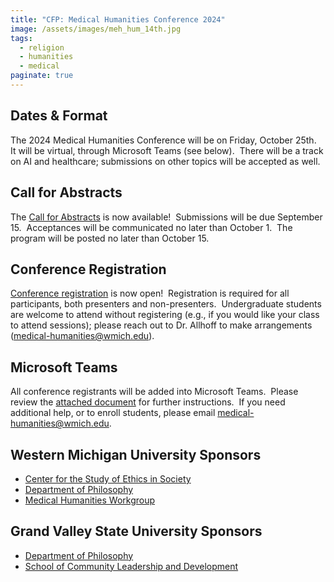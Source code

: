```yaml
---
title: "CFP: Medical Humanities Conference 2024"
image: /assets/images/meh_hum_14th.jpg
tags:
  - religion
  - humanities
  - medical
paginate: true   
---
```


Dates & Format
--------------

The 2024 Medical Humanities Conference will be on Friday, October 25th.  It will be virtual, through Microsoft Teams (see below).  There will be a track on AI and healthcare; submissions on other topics will be accepted as well.  

Call for Abstracts
------------------

The [Call for Abstracts](https://wmich.edu/sites/default/files/attachments/u755/2024/cfa_medhum_2024.pdf) is now available!  Submissions will be due September 15.  Acceptances will be communicated no later than October 1.  The program will be posted no later than October 15.

Conference Registration
-----------------------

[Conference registration](https://secure.touchnet.com/C21782_ustores/web/store_main.jsp?STOREID=192&clearPreview=true) is now open!  Registration is required for all participants, both presenters and non-presenters.  Undergraduate students are welcome to attend without registering (e.g., if you would like your class to attend sessions); please reach out to Dr. Allhoff to make arrangements (<medical-humanities@wmich.edu>).

Microsoft Teams
---------------

All conference registrants will be added into Microsoft Teams.  Please review the [attached document](https://wmich.edu/sites/default/files/attachments/u755/2023/medhum_teams.pdf) for further instructions.  If you need additional help, or to enroll students, please email <medical-humanities@wmich.edu>.

Western Michigan University Sponsors
------------------------------------

-   [Center for the Study of Ethics in Society](https://wmich.edu/ethics)
-   [Department of Philosophy](https://wmich.edu/philosophy)
-   [Medical Humanities Workgroup](https://wmich.edu/medicalhumanities)

Grand Valley State University Sponsors
--------------------------------------

-   [Department of Philosophy](https://www.gvsu.edu/philosophy/)
-   [School of Community Leadership and Development](https://www.gvsu.edu/scld/)
